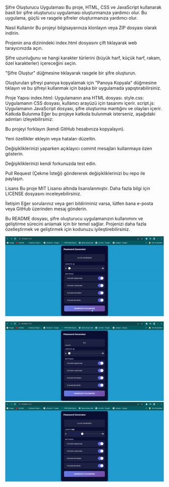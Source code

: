 Şifre Oluşturucu Uygulaması
Bu proje, HTML, CSS ve JavaScript kullanarak basit bir şifre oluşturucu uygulaması oluşturmanıza yardımcı olur. Bu uygulama, güçlü ve rasgele şifreler oluşturmanıza yardımcı olur.

Nasıl Kullanılır
Bu projeyi bilgisayarınıza klonlayın veya ZIP dosyası olarak indirin.

Projenin ana dizinindeki index.html dosyasını çift tıklayarak web tarayıcınızda açın.

Şifre uzunluğunu ve hangi karakter türlerini (büyük harf, küçük harf, rakam, özel karakterler) içereceğini seçin.

"Şifre Oluştur" düğmesine tıklayarak rasgele bir şifre oluşturun.

Oluşturulan şifreyi panoya kopyalamak için "Panoya Kopyala" düğmesine tıklayın ve bu şifreyi kullanmak için başka bir uygulamada yapıştırabilirsiniz.

Proje Yapısı
index.html: Uygulamanın ana HTML dosyası.
style.css: Uygulamanın CSS dosyası, kullanıcı arayüzü için tasarımı içerir.
script.js: Uygulamanın JavaScript dosyası, şifre oluşturma mantığını ve olayları içerir.
Katkıda Bulunma
Eğer bu projeye katkıda bulunmak isterseniz, aşağıdaki adımları izleyebilirsiniz:

Bu projeyi forklayın (kendi GitHub hesabınıza kopyalayın).

Yeni özellikler ekleyin veya hataları düzeltin.

Değişikliklerinizi yaparken açıklayıcı commit mesajları kullanmaya özen gösterin.

Değişikliklerinizi kendi forkunuzda test edin.

Pull Request (Çekme İsteği) göndererek değişikliklerinizi bu repo ile paylaşın.

Lisans
Bu proje MIT Lisansı altında lisanslanmıştır. Daha fazla bilgi için LICENSE dosyasını inceleyebilirsiniz.

İletişim
Eğer sorularınız veya geri bildiriminiz varsa, lütfen bana e-posta veya GitHub üzerinden mesaj gönderin.

Bu README dosyası, şifre oluşturucu uygulamanızın kullanımını ve geliştirme sürecini anlamak için bir temel sağlar. Projenizi daha fazla özelleştirmek ve geliştirmek için kodunuzu iyileştirebilirsiniz.

![](gif.gif)

<img src="img.png">

<img src="img1.png">
